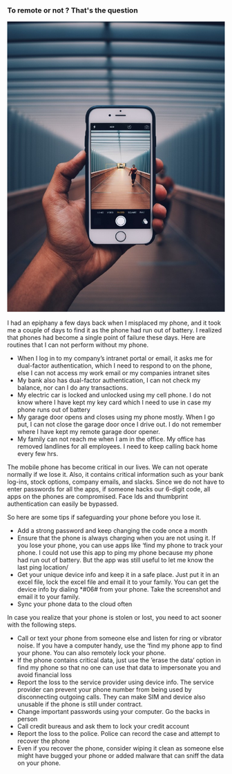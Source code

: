 ### To remote or not ? That's the question

![My image Name](/assets/images/mobilephonespoc.jpg)

I had an epiphany a few days back when I misplaced my phone, and it took me a couple of days to find it as the phone had run out of battery. I realized that phones had become a single point of failure these days. Here are routines that I can not perform without my phone.


* When I log in to my company’s intranet portal or email, it asks me for dual-factor authentication, which I need to respond to on the phone, else I can not access my work email or my companies intranet sites
* My bank also has dual-factor authentication, I can not check my balance, nor can I do any transactions.
* My electric car is locked and unlocked using my cell phone. I do not know where I have kept my key card which I need to use in case my phone runs out of battery
* My garage door opens and closes using my phone mostly. When I go put, I can not close the garage door once I drive out. I do not remember where I have kept my remote garage door opener.
* My family can not reach me when I am in the office. My office has removed landlines for all employees. I need to keep calling back home every few hrs.

The mobile phone has become critical in our lives. We can not operate normally if we lose it. Also, it contains critical information such as your bank log-ins, stock options, company emails, and slacks. Since we do not have to enter passwords for all the apps, if someone hacks our 6-digit code, all apps on the phones are compromised. Face Ids and thumbprint authentication can easily be bypassed.

So here are some tips if safeguarding your phone before you lose it.

* Add a strong password and keep changing the code once a month
* Ensure that the phone is always charging when you are not using it. If you lose your phone, you can use apps like ‘find my phone to track your phone. I could not use this app to ping my phone because my phone had run out of battery. But the app was still useful to let me know the last ping location/
* Get your unique device info and keep it in a safe place. Just put it in an excel file, lock the excel file and email it to your family. You can get the device info by dialing *#06# from your phone. Take the screenshot and email it to your family.
* Sync your phone data to the cloud often

In case you realize that your phone is stolen or lost, you need to act sooner with the following steps.

* Call or text your phone from someone else and listen for ring or vibrator noise. If you have a computer handy, use the ‘find my phone app to find your phone. You can also remotely lock your phone.
* If the phone contains critical data, just use the ’erase the data’ option in find my phone so that no one can use that data to impersonate you and avoid financial loss
* Report the loss to the service provider using device info. The service provider can prevent your phone number from being used by disconnecting outgoing calls. They can make SIM and device also unusable if the phone is still under contract.
* Change important passwords using your computer. Go the backs in person
* Call credit bureaus and ask them to lock your credit account
* Report the loss to the police. Police can record the case and attempt to recover the phone
* Even if you recover the phone, consider wiping it clean as someone else might have bugged your phone or added malware that can sniff the data on your phone.
